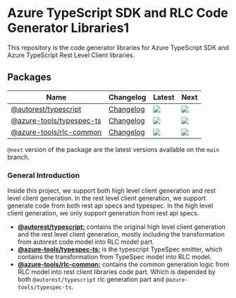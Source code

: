 # Azure TypeScript SDK and RLC Code Generator Libraries1

This repository is the code generator libraries for Azure TypeScript SDK and Azure TypeScript Rest Level Client libraries.

## Packages

| Name                                                                        | Changelog                                    | Latest                                                                                                                                               | Next                                                                            |
| --------------------------------------------------------------------------- | -------------------------------------------- | ---------------------------------------------------------------------------------------------------------------------------------------------------- | ------------------------------------------------------------------------------- |
| [@autorest/typescript][autorest_typescript_src]                             | [Changelog][autorest_typescript_chg]               | [![](https://img.shields.io/npm/v/@autorest/typescript)](https://www.npmjs.com/package/@autorest/typescript)                             | ![](https://img.shields.io/npm/v/@autorest/typescript/next)               |
| [@azure-tools/typespec-ts][typespec-ts_src]                         | [Changelog][typespec-ts_chg]             | [![](https://img.shields.io/npm/v/@azure-tools/typespec-ts)](https://www.npmjs.com/package/@azure-tools/typespec-ts)                         | ![](https://img.shields.io/npm/@azure-tools/typespec-azure-core/next)               |
| [@azure-tools/rlc-common][rlc-common_src]       | [Changelog][rlc-common_chg] | [![](https://img.shields.io/npm/v/@azure-tools/rlc-common)](https://www.npmjs.com/package/@azure-tools/rlc-common) | ![](https://img.shields.io/npm/@azure-tools/rlc-common/next)   |


[autorest_typescript_src]: packages/autorest.typescript/
[autorest_typescript_chg]: packages/autorest.typescript/CHANGELOG.md
[typespec-ts_src]: packages/typespec-ts
[typespec-ts_chg]: packages/typespec-ts/CHANGELOG.md
[rlc-common_src]: packages/rlc-common
[rlc-common_chg]: packages/rlc-common/CHANGELOG.md


`@next` version of the package are the latest versions available on the `main` branch.

### General Introduction

Inside this project, we support both high level client generation and rest level client generation. In the rest level client generation, we support generate code from both rest api specs and typespec. In the high level client generation, we only support generation from rest api specs.  

- [**@autorest/typescript:**](https://github.com/Azure/autorest.typescript/tree/main/packages/autorest.typescript) contains the original high level client generation and the rest level client generation, mostly including the transformation from autorest code model into RLC model part.
- [**@azure-tools/typespec-ts:**](https://github.com/Azure/autorest.typescript/tree/main/packages/typespec-ts) is the typescript TypeSpec emitter, which contains the transformation from TypeSpec model into RLC model.
- [**@azure-tools/rlc-common:**](https://github.com/Azure/autorest.typescript/tree/main/packages/rlc-common) contains the common generation logic from RLC model into rest client libraries code part. Which is depended by both `@autorest/typescript` rlc generation part and `@azure-tools/typespec-ts`.
